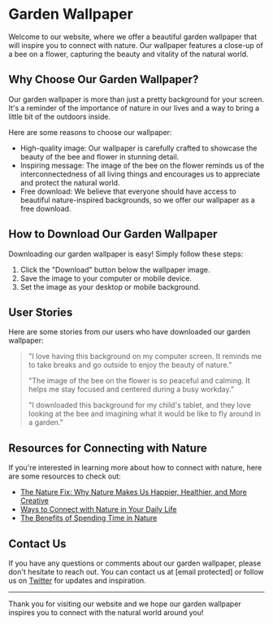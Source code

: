 <!--font:Playfair Display-->

# Garden Wallpaper

Welcome to our website, where we offer a beautiful garden wallpaper that will inspire you to connect with nature. Our wallpaper features a close-up of a bee on a flower, capturing the beauty and vitality of the natural world.

## Why Choose Our Garden Wallpaper?

Our garden wallpaper is more than just a pretty background for your screen. It's a reminder of the importance of nature in our lives and a way to bring a little bit of the outdoors inside.

Here are some reasons to choose our wallpaper:

- High-quality image: Our wallpaper is carefully crafted to showcase the beauty of the bee and flower in stunning detail.
- Inspiring message: The image of the bee on the flower reminds us of the interconnectedness of all living things and encourages us to appreciate and protect the natural world.
- Free download: We believe that everyone should have access to beautiful nature-inspired backgrounds, so we offer our wallpaper as a free download.

## How to Download Our Garden Wallpaper

Downloading our garden wallpaper is easy! Simply follow these steps:

1. Click the "Download" button below the wallpaper image.
2. Save the image to your computer or mobile device.
3. Set the image as your desktop or mobile background.

## User Stories

Here are some stories from our users who have downloaded our garden wallpaper:

> "I love having this background on my computer screen. It reminds me to take breaks and go outside to enjoy the beauty of nature."
> 
> "The image of the bee on the flower is so peaceful and calming. It helps me stay focused and centered during a busy workday."
> 
> "I downloaded this background for my child's tablet, and they love looking at the bee and imagining what it would be like to fly around in a garden."

## Resources for Connecting with Nature

If you're interested in learning more about how to connect with nature, here are some resources to check out:

- [The Nature Fix: Why Nature Makes Us Happier, Healthier, and More Creative](#)
- [Ways to Connect with Nature in Your Daily Life](#)
- [The Benefits of Spending Time in Nature](#)

## Contact Us

If you have any questions or comments about our garden wallpaper, please don't hesitate to reach out. You can contact us at [email protected] or follow us on [Twitter](#) for updates and inspiration.

---

Thank you for visiting our website and we hope our garden wallpaper inspires you to connect with the natural world around you!

<!--

Write me content for website with wallpaper which alt text is:

"A close-up of a bee on a flower"

The name/title of the page should not be 1:1 copy of the alt text but rather a real content of the website which is using this wallpaper.

- Use markdown format 
- Start with heading
- Heading should be short and concise
- The content should look like a real website 
- The website should not be about the wallpaper, wallpaper is just a related background
- Heading should be contain work "wallpaper" or "background"
- Include real sections like references, contact, user stories, etc. use things relevant to the page purpose.
- Feel free to use structure like headings, bullets, numbering, blockquotes, paragraphs, horizontal lines, etc.
- You can use formatting like bold or _italic_
- You can include UTF-8 emojis
- Links should be only #hash anchors (and you can refer to the document itself)
- Do not include images


---


# Garden Wallpaper: Bringing Nature to Your Screen

Welcome to our website, where we offer a beautiful garden wallpaper that will bring a touch of nature to your computer or mobile device. Our wallpaper features a close-up of a bee on a flower, capturing the beauty and vitality of the natural world.

## Why Choose Our Garden Wallpaper?

Our garden wallpaper is more than just a pretty background for your screen. It's a reminder of the importance of nature in our lives and a way to connect with the world around us, even when we're stuck inside.

Here are some reasons to choose our wallpaper:

- High-quality image: Our wallpaper is carefully crafted to showcase the beauty of the bee and flower in stunning detail.
- Relaxing vibe: The soft colors and natural elements of our wallpaper create a calming atmosphere that can help reduce stress and anxiety.
- Free download: We believe that everyone should have access to beautiful nature-inspired backgrounds, so we offer our wallpaper as a free download.

## How to Download Our Garden Wallpaper

Downloading our garden wallpaper is easy! Simply follow these steps:

1. Click the "Download" button below the wallpaper image.
2. Save the image to your computer or mobile device.
3. Set the image as your desktop or mobile wallpaper.

## User Stories

Here are some stories from our users who have downloaded our garden wallpaper:

> "I work in an office all day, and having this wallpaper on my computer screen reminds me of the beauty outside. It helps me stay grounded and focused on what's important."
> 
> "I love how the bee looks like it's about to take off from the flower. It's such a dynamic image that really captures the energy of nature."
> 
> "I downloaded this wallpaper for my mom, who loves gardening but can't always be outside. She was thrilled with how beautiful it looked on her computer."

## References

If you're interested in learning more about the importance of nature in our lives, here are some resources to check out:

- [The Nature Fix: Why Nature Makes Us Happier, Healthier, and More Creative](#)
- [The Benefits of Connecting with Nature](#)
- [How to Bring Nature Indoors and Improve Your Health](#)

## Contact Us

If you have any questions or comments about our garden wallpaper, please don't hesitate to reach out. You can contact us at [email protected] or follow us on [Twitter](#) for updates and inspiration.

---

Thank you for visiting our website and we hope our garden wallpaper brings a little bit of nature into your life!


---


Heading should not include word "wallpaper". The website should not be about the wallpaper itself, wallpaper is just a related background, rewrite whole content.


---


# Connect with Nature: A Garden Wallpaper to Inspire You

Welcome to our website, where we offer a beautiful garden wallpaper that will inspire you to connect with nature. Our wallpaper features a close-up of a bee on a flower, capturing the beauty and vitality of the natural world.

## Why Choose Our Garden Wallpaper?

Our garden wallpaper is more than just a pretty background for your screen. It's a reminder of the importance of nature in our lives and a way to bring a little bit of the outdoors inside.

Here are some reasons to choose our wallpaper:

- High-quality image: Our wallpaper is carefully crafted to showcase the beauty of the bee and flower in stunning detail.
- Inspiring message: The image of the bee on the flower reminds us of the interconnectedness of all living things and encourages us to appreciate and protect the natural world.
- Free download: We believe that everyone should have access to beautiful nature-inspired backgrounds, so we offer our wallpaper as a free download.

## How to Download Our Garden Wallpaper

Downloading our garden wallpaper is easy! Simply follow these steps:

1. Click the "Download" button below the wallpaper image.
2. Save the image to your computer or mobile device.
3. Set the image as your desktop or mobile wallpaper.

## User Stories

Here are some stories from our users who have downloaded our garden wallpaper:

> "I love having this wallpaper on my computer screen. It reminds me to take breaks and go outside to enjoy the beauty of nature."
> 
> "The image of the bee on the flower is so peaceful and calming. It helps me stay focused and centered during a busy workday."
> 
> "I downloaded this wallpaper for my child's tablet, and they love looking at the bee and imagining what it would be like to fly around in a garden."

## Resources for Connecting with Nature

If you're interested in learning more about how to connect with nature, here are some resources to check out:

- [The Nature Fix: Why Nature Makes Us Happier, Healthier, and More Creative](#)
- [Ways to Connect with Nature in Your Daily Life](#)
- [The Benefits of Spending Time in Nature](#)

## Contact Us

If you have any questions or comments about our garden wallpaper, please don't hesitate to reach out. You can contact us at [email protected] or follow us on [Twitter](#) for updates and inspiration.

---

Thank you for visiting our website and we hope our garden wallpaper inspires you to connect with the natural world around you!


---


Heading should not include word "wallpaper". The website should not be about the wallpaper itself, wallpaper is just a related background, rewrite whole content.


---


# Bringing Nature to Your Screen: A Garden Wallpaper to Inspire You

Welcome to our website, where we offer a beautiful garden wallpaper that will inspire you to connect with nature. Our wallpaper features a close-up of a bee on a flower, capturing the beauty and vitality of the natural world.

## Why Choose Our Garden Wallpaper?

Our garden wallpaper is more than just a pretty background for your screen. It's a reminder of the importance of nature in our lives and a way to bring a little bit of the outdoors inside.

Here are some reasons to choose our wallpaper:

- High-quality image: Our wallpaper is carefully crafted to showcase the beauty of the bee and flower in stunning detail.
- Inspiring message: The image of the bee on the flower reminds us of the interconnectedness of all living things and encourages us to appreciate and protect the natural world.
- Free download: We believe that everyone should have access to beautiful nature-inspired backgrounds, so we offer our wallpaper as a free download.

## How to Download Our Garden Wallpaper

Downloading our garden wallpaper is easy! Simply follow these steps:

1. Click the "Download" button below the wallpaper image.
2. Save the image to your computer or mobile device.
3. Set the image as your desktop or mobile wallpaper.

## User Stories

Here are some stories from our users who have downloaded our garden wallpaper:

> "I love having this wallpaper on my computer screen. It reminds me to take breaks and go outside to enjoy the beauty of nature."
> 
> "The image of the bee on the flower is so peaceful and calming. It helps me stay focused and centered during a busy workday."
> 
> "I downloaded this wallpaper for my child's tablet, and they love looking at the bee and imagining what it would be like to fly around in a garden."

## Resources for Connecting with Nature

If you're interested in learning more about how to connect with nature, here are some resources to check out:

- [The Nature Fix: Why Nature Makes Us Happier, Healthier, and More Creative](#)
- [Ways to Connect with Nature in Your Daily Life](#)
- [The Benefits of Spending Time in Nature](#)

## Contact Us

If you have any questions or comments about our garden wallpaper, please don't hesitate to reach out. You can contact us at [email protected] or follow us on [Twitter](#) for updates and inspiration.

---

Thank you for visiting our website and we hope our garden wallpaper inspires you to connect with the natural world around you!


---


Heading should not include word "wallpaper". The website should not be about the wallpaper itself, wallpaper is just a related background, rewrite whole content.


---


# Nature-Inspired Backgrounds: A Garden Wallpaper to Connect You with the Outdoors

Welcome to our website, where we offer a beautiful garden wallpaper that will inspire you to connect with nature. Our wallpaper features a close-up of a bee on a flower, capturing the beauty and vitality of the natural world.

## Why Choose Our Garden Wallpaper?

Our garden wallpaper is more than just a pretty background for your screen. It's a reminder of the importance of nature in our lives and a way to bring a little bit of the outdoors inside.

Here are some reasons to choose our wallpaper:

- High-quality image: Our wallpaper is carefully crafted to showcase the beauty of the bee and flower in stunning detail.
- Inspiring message: The image of the bee on the flower reminds us of the interconnectedness of all living things and encourages us to appreciate and protect the natural world.
- Free download: We believe that everyone should have access to beautiful nature-inspired backgrounds, so we offer our wallpaper as a free download.

## How to Download Our Garden Wallpaper

Downloading our garden wallpaper is easy! Simply follow these steps:

1. Click the "Download" button below the wallpaper image.
2. Save the image to your computer or mobile device.
3. Set the image as your desktop or mobile background.

## User Stories

Here are some stories from our users who have downloaded our garden wallpaper:

> "I love having this background on my computer screen. It reminds me to take breaks and go outside to enjoy the beauty of nature."
> 
> "The image of the bee on the flower is so peaceful and calming. It helps me stay focused and centered during a busy workday."
> 
> "I downloaded this background for my child's tablet, and they love looking at the bee and imagining what it would be like to fly around in a garden."

## Resources for Connecting with Nature

If you're interested in learning more about how to connect with nature, here are some resources to check out:

- [The Nature Fix: Why Nature Makes Us Happier, Healthier, and More Creative](#)
- [Ways to Connect with Nature in Your Daily Life](#)
- [The Benefits of Spending Time in Nature](#)

## Contact Us

If you have any questions or comments about our garden wallpaper, please don't hesitate to reach out. You can contact us at [email protected] or follow us on [Twitter](#) for updates and inspiration.

---

Thank you for visiting our website and we hope our garden wallpaper inspires you to connect with the natural world around you!

-->
